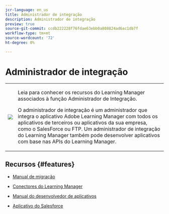```yaml
---
jcr-language: en_us
title: Administrador de integração
description: Administrador de integração
preview: true
source-git-commit: ccdb222228f76fdae63ebb0a808824ad6ac1db7f
workflow-type: tm+mt
source-wordcount: '72'
ht-degree: 0%

---
```




# Administrador de integração

<table> 
 <tbody>
  <tr> 
   <td><img src="assets/integration-admin2.png"></td> 
   <td><p>Leia para conhecer os recursos do Learning Manager associados à função Administrador de Integração. </p> <p>O administrador de integração é um administrador que integra o aplicativo Adobe Learning Manager com todos os aplicativos de terceiros ou aplicativos da sua empresa, como o SalesForce ou FTP. Um administrador de integração do Learning Manager também pode desenvolver aplicativos com base nas APIs do Learning Manager. </p></td> 
  </tr> 
 </tbody>
</table>

## Recursos {#features}

* [Manual de migração](integration-admin/feature-summary/migration-manual.md)

* [Conectores do Learning Manager](integration-admin/feature-summary/connectors.md)
* [Manual do desenvolvedor de aplicativos](integration-admin/feature-summary/developer-manual.md)
* [Aplicativo do Salesforce](integration-admin/feature-summary/sfdc-app.md)

